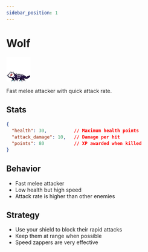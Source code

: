```yaml
---
sidebar_position: 1
---
```


# Wolf

![Wolf](../images/wolf.gif)

Fast melee attacker with quick attack rate.

## Stats

```json
{
  "health": 30,          // Maximum health points
  "attack_damage": 10,   // Damage per hit
  "points": 80           // XP awarded when killed
}
```

## Behavior

- Fast melee attacker
- Low health but high speed
- Attack rate is higher than other enemies

## Strategy

- Use your shield to block their rapid attacks
- Keep them at range when possible
- Speed zappers are very effective
